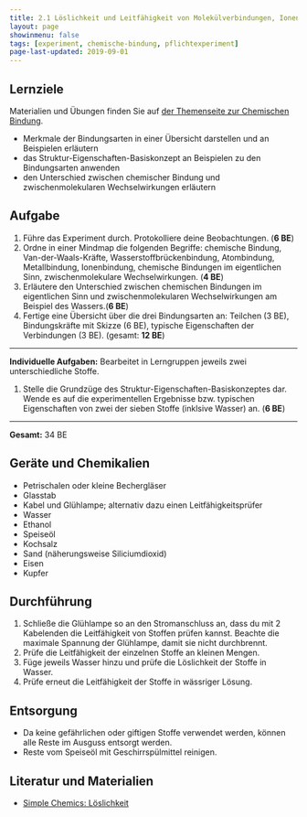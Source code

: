 ```yaml
---
title: 2.1 Löslichkeit und Leitfähigkeit von Molekülverbindungen, Ionensubstanzen und Metallen
layout: page
showinmenu: false
tags: [experiment, chemische-bindung, pflichtexperiment]
page-last-updated: 2019-09-01
---
```


## Lernziele

Materialien und Übungen finden Sie auf [der Themenseite zur Chemischen Bindung](/themen/chemische-bindung).

- Merkmale der Bindungsarten in einer Übersicht darstellen und an Beispielen erläutern
- das Struktur-Eigenschaften-Basiskonzept an Beispielen zu den Bindungsarten anwenden
- den Unterschied zwischen chemischer Bindung und zwischenmolekularen Wechselwirkungen erläutern

## Aufgabe

1. Führe das Experiment durch. Protokolliere deine Beobachtungen. (**6 BE**)
2. Ordne in einer Mindmap die folgenden Begriffe: chemische Bindung, Van-der-Waals-Kräfte, Wasserstoffbrückenbindung, Atombindung, Metallbindung, Ionenbindung, chemische Bindungen im eigentlichen Sinn, zwischenmolekulare Wechselwirkungen. (**4 BE**)
3. Erläutere den Unterschied zwischen chemischen Bindungen im eigentlichen Sinn und zwischenmolekularen Wechselwirkungen am Beispiel des Wassers.(**6 BE**)
2. Fertige eine Übersicht über die drei Bindungsarten an: Teilchen (3 BE), Bindungskräfte mit Skizze (6 BE), typische Eigenschaften der Verbindungen (3 BE). (gesamt: **12 BE**)

---

**Individuelle Aufgaben:** Bearbeitet in Lerngruppen jeweils zwei unterschiedliche Stoffe.

1. Stelle die Grundzüge des Struktur-Eigenschaften-Basiskonzeptes dar. Wende es auf die experimentellen Ergebnisse bzw. typischen Eigenschaften von zwei der sieben Stoffe (inklsive Wasser) an. (**6 BE**)

---

**Gesamt:** 34 BE


## Geräte und Chemikalien

- Petrischalen oder kleine Bechergläser
- Glasstab
- Kabel und Glühlampe; alternativ dazu einen Leitfähigkeitsprüfer
- Wasser
- Ethanol
- Speiseöl
- Kochsalz
- Sand (näherungsweise Siliciumdioxid)
- Eisen
- Kupfer

## Durchführung

1. Schließe die Glühlampe so an den Stromanschluss an, dass du mit 2 Kabelenden die Leitfähigkeit von Stoffen prüfen kannst. Beachte die maximale Spannung der Glühlampe, damit sie nicht durchbrennt.
2. Prüfe die Leitfähigkeit der einzelnen Stoffe an kleinen Mengen.
3. Füge jeweils Wasser hinzu und prüfe die Löslichkeit der Stoffe in Wasser.
4. Prüfe erneut die Leitfähigkeit der Stoffe in wässriger Lösung.

## Entsorgung

- Da keine gefährlichen oder giftigen Stoffe verwendet werden, können alle Reste im Ausguss entsorgt werden.
- Reste vom Speiseöl mit Geschirrspülmittel reinigen.

## Literatur und Materialien

- [Simple Chemics: Löslichkeit](https://www.youtube.com/watch?v=O2ewhsFAArI)
